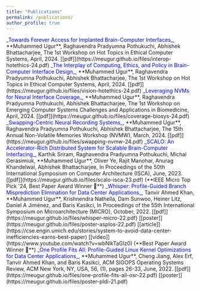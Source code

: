 ```yaml
---
title: "Publications"
permalink: /publications/
author_profile: true
---
```

<span style="color:blue">
_Towards Forever Access for Implanted Brain-Computer Interfaces_,
</span>
**Muhammed Ugur**, Raghavendra Pradyumna Pothukuchi, Abhishek Bhattacharjee,
The 1st Workshop on Hot Topics in Ethical Computer Systems, April, 2024. [[pdf]](https://meugur.github.io/files/interop-hotethics-24.pdf)

<span style="color:blue">
_The Interplay of Computing, Ethics, and Policy in Brain-Computer Interface Design_,
</span>
**Muhammed Ugur**, Raghavendra Pradyumna Pothukuchi, Abhishek Bhattacharjee,
The 1st Workshop on Hot Topics in Ethical Computer Systems, April, 2024. [[pdf]](https://meugur.github.io/files/vision-hotethics-24.pdf)

<span style="color:blue">
_Leveraging NVMs for Neural Interface Coverage_,
</span>
**Muhammed Ugur**, Raghavendra Pradyumna Pothukuchi, Abhishek Bhattacharjee,
The 1st Workshop on Emerging Computer Systems Challenges and Applications in Biomedicine, April, 2024. [[pdf]](https://meugur.github.io/files/coverage-biosys-24.pdf)

<span style="color:blue">
_Swapping-Centric Neural Recording Systems_,
</span>
**Muhammed Ugur**, Raghavendra Pradyumna Pothukuchi, Abhishek Bhattacharjee,
The 15th Annual Non-Volatile Memories Workshop (NVMW), March, 2024. [[pdf]](https://meugur.github.io/files/swapping-nvmw-24.pdf)

<span style="color:blue">
_SCALO: An Accelerator-Rich Distributed System for Scalable Brain-Computer Interfacing_,
</span>
Karthik Sriram, Raghavendra Pradyumna Pothukuchi, Michal Gerasimiuk, **Muhammed Ugur**, Oliver Ye, Rajit Manohar, Anurag Khandelwal, Abhishek Bhattacharjee,
In Proceedings of the 50th International Symposium on Computer Architecture (ISCA), June, 2023. [[pdf]](https://meugur.github.io/files/scalo-isca-23.pdf)  
(**IEEE Micro Top Pick '24, Best Paper Award Winner 🏅**)

<span style="color:blue">
_Whisper: Profile-Guided Branch Misprediction Elimination for Data Center Applications_,
</span>
Tanvir Ahmed Khan, **Muhammed Ugur**, Krishnendra Nathella, Dam Sunwoo, Heiner Litz, Daniel A Jiménez, and Baris Kasikci,
In Proceedings of the 55th International Symposium on Microarchitecture (MICRO), October, 2022. [[pdf]](https://meugur.github.io/files/whisper-micro-22.pdf) [[poster]](https://meugur.github.io/files/poster-asplos-22.pdf) [[article]](https://cse.engin.umich.edu/stories/system-to-avoid-data-center-inefficiencies-earns-best-paper) [[video]](https://www.youtube.com/watch?v=wbNlkTaGlz0)  
(**Best Paper Award Winner 🏅**)

<span style="color:blue">
_One Profile Fits All: Profile-Guided Linux Kernel Optimizations for Data Center Applications_,
</span>
**Muhammed Ugur**, Cheng Jiang, Alex Erf, Tanvir Ahmed Khan, and Baris Kasikci,
ACM SIGOPS Operating Systems Review, ACM New York, NY, USA, 56, (1), pages 26-33, June, 2022. [[pdf]](https://meugur.github.io/files/one-profile-fits-all-osr-22.pdf) [[poster]](https://meugur.github.io/files/poster-pldi-21.pdf)
